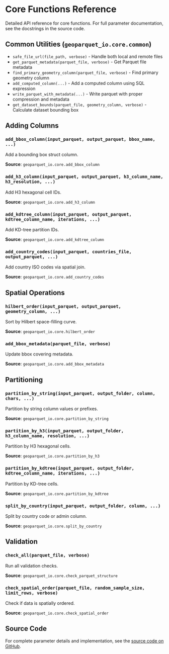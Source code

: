 # Core Functions Reference

Detailed API reference for core functions. For full parameter documentation, see the docstrings in the source code.

## Common Utilities (`geoparquet_io.core.common`)

- `safe_file_url(file_path, verbose)` - Handle both local and remote files
- `get_parquet_metadata(parquet_file, verbose)` - Get Parquet file metadata
- `find_primary_geometry_column(parquet_file, verbose)` - Find primary geometry column
- `add_computed_column(...)` - Add a computed column using SQL expression
- `write_parquet_with_metadata(...)` - Write parquet with proper compression and metadata
- `get_dataset_bounds(parquet_file, geometry_column, verbose)` - Calculate dataset bounding box

## Adding Columns

### `add_bbox_column(input_parquet, output_parquet, bbox_name, ...)`

Add a bounding box struct column.

**Source**: `geoparquet_io.core.add_bbox_column`

### `add_h3_column(input_parquet, output_parquet, h3_column_name, h3_resolution, ...)`

Add H3 hexagonal cell IDs.

**Source**: `geoparquet_io.core.add_h3_column`

### `add_kdtree_column(input_parquet, output_parquet, kdtree_column_name, iterations, ...)`

Add KD-tree partition IDs.

**Source**: `geoparquet_io.core.add_kdtree_column`

### `add_country_codes(input_parquet, countries_file, output_parquet, ...)`

Add country ISO codes via spatial join.

**Source**: `geoparquet_io.core.add_country_codes`

## Spatial Operations

### `hilbert_order(input_parquet, output_parquet, geometry_column, ...)`

Sort by Hilbert space-filling curve.

**Source**: `geoparquet_io.core.hilbert_order`

### `add_bbox_metadata(parquet_file, verbose)`

Update bbox covering metadata.

**Source**: `geoparquet_io.core.add_bbox_metadata`

## Partitioning

### `partition_by_string(input_parquet, output_folder, column, chars, ...)`

Partition by string column values or prefixes.

**Source**: `geoparquet_io.core.partition_by_string`

### `partition_by_h3(input_parquet, output_folder, h3_column_name, resolution, ...)`

Partition by H3 hexagonal cells.

**Source**: `geoparquet_io.core.partition_by_h3`

### `partition_by_kdtree(input_parquet, output_folder, kdtree_column_name, iterations, ...)`

Partition by KD-tree cells.

**Source**: `geoparquet_io.core.partition_by_kdtree`

### `split_by_country(input_parquet, output_folder, column, ...)`

Split by country code or admin column.

**Source**: `geoparquet_io.core.split_by_country`

## Validation

### `check_all(parquet_file, verbose)`

Run all validation checks.

**Source**: `geoparquet_io.core.check_parquet_structure`

### `check_spatial_order(parquet_file, random_sample_size, limit_rows, verbose)`

Check if data is spatially ordered.

**Source**: `geoparquet_io.core.check_spatial_order`

## Source Code

For complete parameter details and implementation, see the [source code on GitHub](https://github.com/cholmes/geoparquet-io/tree/main/geoparquet_io/core).
